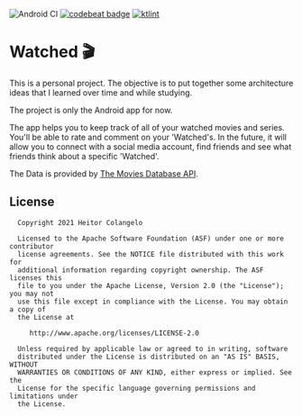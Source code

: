 ![Android CI](https://github.com/heitorcolangelo/Movies/workflows/Android%20CI/badge.svg?branch=master) [![codebeat badge](https://codebeat.co/badges/967cd1f8-0f1a-47e3-885e-3d7cf864e559)](https://codebeat.co/projects/github-com-heitorcolangelo-watched-main)
<a href="https://ktlint.github.io/"><img src="https://img.shields.io/badge/code%20style-%E2%9D%A4-FF4081.svg" alt="ktlint"></a>
</p>

# Watched 🎬
This is a personal project. The objective is to put together some architecture ideas that I learned over time and while studying.

The project is only the Android app for now.

The app helps you to keep track of all of your watched movies and series. You'll be able to rate and comment on your 'Watched's.
In the future, it will allow you to connect with a social media account, find friends and see what friends think about a specific 'Watched'.

The Data is provided by [The Movies Database API](https://developers.themoviedb.org/3).

## License
      Copyright 2021 Heitor Colangelo

      Licensed to the Apache Software Foundation (ASF) under one or more contributor
      license agreements. See the NOTICE file distributed with this work for
      additional information regarding copyright ownership. The ASF licenses this
      file to you under the Apache License, Version 2.0 (the "License"); you may not
      use this file except in compliance with the License. You may obtain a copy of
      the License at

         http://www.apache.org/licenses/LICENSE-2.0

      Unless required by applicable law or agreed to in writing, software
      distributed under the License is distributed on an "AS IS" BASIS, WITHOUT
      WARRANTIES OR CONDITIONS OF ANY KIND, either express or implied. See the
      License for the specific language governing permissions and limitations under
      the License.
